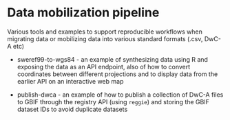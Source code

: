 # Data mobilization pipeline

Various tools and examples to support reproducible workflows when migrating data or mobilizing data into various standard formats (.csv, DwC-A etc)

- sweref99-to-wgs84 - an example of synthesizing data using R and exposing the data as an API endpoint, also of how to convert coordinates between different projections and to display data from the earlier API on an interactive web map

- publish-dwca - an example of how to publish a collection of DwC-A files to GBIF through the registry API (using `reggie`) and storing the GBIF dataset IDs to avoid duplicate datasets

